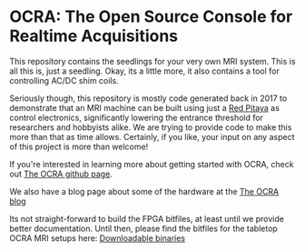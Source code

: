 # OCRA: The Open Source Console for Realtime Acquisitions

This repository contains the seedlings for your very own MRI system. This is all this is, just a seedling. Okay, its a little more, it also contains a tool for controlling AC/DC shim coils.

Seriously though, this repository is mostly code generated back in 2017 to demonstrate that an MRI machine can be built using just a [Red Pitaya](https://www.redpitaya.com) as control electronics, significantly lowering the entrance threshold for researchers and hobbyists alike. We are trying to provide code to make this more than that as time allows. Certainly, if you like, your input on any aspect of this project is more than welcome!

If you're interested in learning more about getting started with OCRA, check out [The OCRA github page](https://openmri.github.io/ocra/).

We also have a blog page about some of the hardware at the [The OCRA blog](https://zeugmatographix.org/ocra/2020/07/23/welcome-to-the-ocra-blog/)

Its not straight-forward to build the FPGA bitfiles, at least until we provide better documentation. Until then, please find the bitfiles for the tabletop OCRA MRI setups here:
[Downloadable binaries](https://drive.google.com/drive/folders/1gWpjpM8BfPyvGyobRKDbgHXIaMaJ5J4R?usp=share_link)